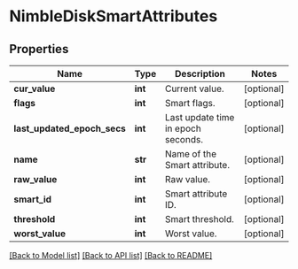 # NimbleDiskSmartAttributes

## Properties
Name | Type | Description | Notes
------------ | ------------- | ------------- | -------------
**cur_value** | **int** | Current value. | [optional] 
**flags** | **int** | Smart flags. | [optional] 
**last_updated_epoch_secs** | **int** | Last update time in epoch seconds. | [optional] 
**name** | **str** | Name of the Smart attribute. | [optional] 
**raw_value** | **int** | Raw value. | [optional] 
**smart_id** | **int** | Smart attribute ID. | [optional] 
**threshold** | **int** | Smart threshold. | [optional] 
**worst_value** | **int** | Worst value. | [optional] 

[[Back to Model list]](../README.md#documentation-for-models) [[Back to API list]](../README.md#documentation-for-api-endpoints) [[Back to README]](../README.md)


